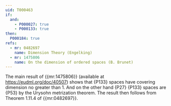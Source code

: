 ```yaml
---
uid: T000463
if:
  and:
    - P000027: true
    - P000133: true
then:
  P000184: true
refs:
  - mr: 0482697
    name: Dimension Theory (Engelking)
  - mr: 1475806
    name: On the dimension of ordered spaces (B. Brunet)
---
```


The main result of {{mr:1475806}} (available at <https://eudml.org/doc/40507>) shows that {P133} spaces have covering dimension no greater than 1.  And on the other hand {P27} {P133} spaces are {P53} by the Urysohn metrization theorem.  The result then follows from Theorem 1.11.4 of {{mr:0482697}}.
